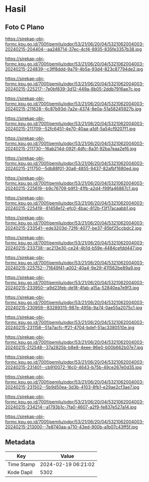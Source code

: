 # Hasil

## Foto C Plano

https://sirekap-obj-formc.kpu.go.id/700f/pemilu/pdpr/53/21/06/20/04/5321062004003-20240215-204404--aa248714-37ec-4cf4-8935-835fe3357b38.jpg

https://sirekap-obj-formc.kpu.go.id/700f/pemilu/pdpr/53/21/06/20/04/5321062004003-20240215-224839--c3ff8ddd-9a79-4b5a-93d4-823c87794de2.jpg

https://sirekap-obj-formc.kpu.go.id/700f/pemilu/pdpr/53/21/06/20/04/5321062004003-20240215-225217--7e0bf839-3d12-449a-8b05-2ddb7916ae7c.jpg

https://sirekap-obj-formc.kpu.go.id/700f/pemilu/pdpr/53/21/06/20/04/5321062004003-20240215-211628--6c87b93d-7a2e-4374-8e0a-51a58245927b.jpg

https://sirekap-obj-formc.kpu.go.id/700f/pemilu/pdpr/53/21/06/20/04/5321062004003-20240215-211709--52fc6451-4e70-40aa-a1df-5a54cf9207f1.jpg

https://sirekap-obj-formc.kpu.go.id/700f/pemilu/pdpr/53/21/06/20/04/5321062004003-20240215-211730--16ab214d-092f-4dfc-8a3f-92ba7eaa2ef6.jpg

https://sirekap-obj-formc.kpu.go.id/700f/pemilu/pdpr/53/21/06/20/04/5321062004003-20240215-211750--5db88f01-30a6-4855-9437-82afbf1680ed.jpg

https://sirekap-obj-formc.kpu.go.id/700f/pemilu/pdpr/53/21/06/20/04/5321062004003-20240215-225619--b9c76709-b9f3-41fb-a2d4-f99fa46867c1.jpg

https://sirekap-obj-formc.kpu.go.id/700f/pemilu/pdpr/53/21/06/20/04/5321062004003-20240215-225419--81458e12-efc0-4bac-812b-f3f17acaabb1.jpg

https://sirekap-obj-formc.kpu.go.id/700f/pemilu/pdpr/53/21/06/20/04/5321062004003-20240215-233541--ede3203d-72f6-4077-be37-85bf25ccbdc2.jpg

https://sirekap-obj-formc.kpu.go.id/700f/pemilu/pdpr/53/21/06/20/04/5321062004003-20240215-233738--ac213e30-ce24-4b1d-b59e-4484cefdd447.jpg

https://sirekap-obj-formc.kpu.go.id/700f/pemilu/pdpr/53/21/06/20/04/5321062004003-20240215-225752--71649f41-a002-40a4-9e29-411562be89a9.jpg

https://sirekap-obj-formc.kpu.go.id/700f/pemilu/pdpr/53/21/06/20/04/5321062004003-20240215-233950--a9d23feb-de18-4fab-a15a-52840ea7e9f3.jpg

https://sirekap-obj-formc.kpu.go.id/700f/pemilu/pdpr/53/21/06/20/04/5321062004003-20240215-230959--83289315-987e-495b-9a74-0ae55a2075c1.jpg

https://sirekap-obj-formc.kpu.go.id/700f/pemilu/pdpr/53/21/06/20/04/5321062004003-20240215-231158--51a7acfc-ff21-4704-bdef-51ac3380510e.jpg

https://sirekap-obj-formc.kpu.go.id/700f/pemilu/pdpr/53/21/06/20/04/5321062004003-20240215-212548--37a2825b-b8e8-4eee-96e0-b00b662b07e7.jpg

https://sirekap-obj-formc.kpu.go.id/700f/pemilu/pdpr/53/21/06/20/04/5321062004003-20240215-231401--cb910072-16c0-4643-b75b-49ce267e0d35.jpg

https://sirekap-obj-formc.kpu.go.id/700f/pemilu/pdpr/53/21/06/20/04/5321062004003-20240215-231502--5b9d50ea-3d3b-4103-8fb1-e29ae2cf3ae7.jpg

https://sirekap-obj-formc.kpu.go.id/700f/pemilu/pdpr/53/21/06/20/04/5321062004003-20240215-234214--a1793b1c-7fa0-4607-a2f9-fe837e527a14.jpg

https://sirekap-obj-formc.kpu.go.id/700f/pemilu/pdpr/53/21/06/20/04/5321062004003-20240215-213000--7e8740aa-a710-43ed-900b-a1b07c43ff5f.jpg


## Metadata

| Key        | Value               |
| ---------- | ------------------- |
| Time Stamp | 2024-02-19 06:21:02 |
| Kode Dapil | 5302                |



